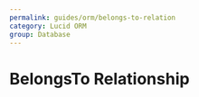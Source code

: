 ```yaml
---
permalink: guides/orm/belongs-to-relation
category: Lucid ORM
group: Database
---
```


# BelongsTo Relationship
